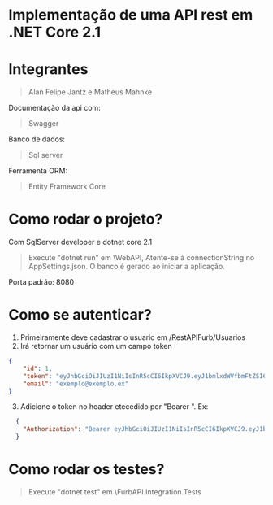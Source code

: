 # Implementação de uma API rest em .NET Core 2.1

# Integrantes
> Alan Felipe Jantz e Matheus Mahnke

Documentação da api com:
> Swagger

Banco de dados:
> Sql server

Ferramenta ORM:
> Entity Framework Core

# Como rodar o projeto?
Com SqlServer developer e dotnet core 2.1
> Execute "dotnet run" em \WebAPI,
Atente-se à connectionString no AppSettings.json.
O banco é gerado ao iniciar a aplicação.

Porta padrão: 8080

# Como se autenticar?
1. Primeiramente deve cadastrar o usuario em  /RestAPIFurb/Usuarios
2. Irá retornar um usuário com um campo token
```json
{
    "id": 1,
    "token": "eyJhbGciOiJIUzI1NiIsInR5cCI6IkpXVCJ9.eyJ1bmlxdWVfbmFtZSI6IjEiLCJuYmYiOjE1NTk5MjEwMjAsImV4cCI6MTU2MDUyNTgyMCwiaWF0IjoxNTU5OTIxMDIwfQ._5P1>K9HhZ86tRpowGx_QlGD6pcns8TEgNpVD5SMi4Z0",
    "email": "exemplo@exemplo.ex"
}
```
3. Adicione o token no header etecedido por "Bearer ". Ex:
```json
  {
    "Authorization": "Bearer eyJhbGciOiJIUzI1NiIsInR5cCI6IkpXVCJ9.eyJ1bmlxdWVfbmFtZSI6IjEiLCJuYmYiOjE1NTk5MjEwMjAsImV4cCI6MTU2MDUyNTgyMCwiaWF0IjoxNTU5OTIxMDIwfQ._5P1K9HhZ86tRpowGx_QlGD6pcns8TEgNpVD5SMi4Z0"
  }
```

# Como rodar os testes?
>Execute "dotnet test" em \FurbAPI.Integration.Tests
